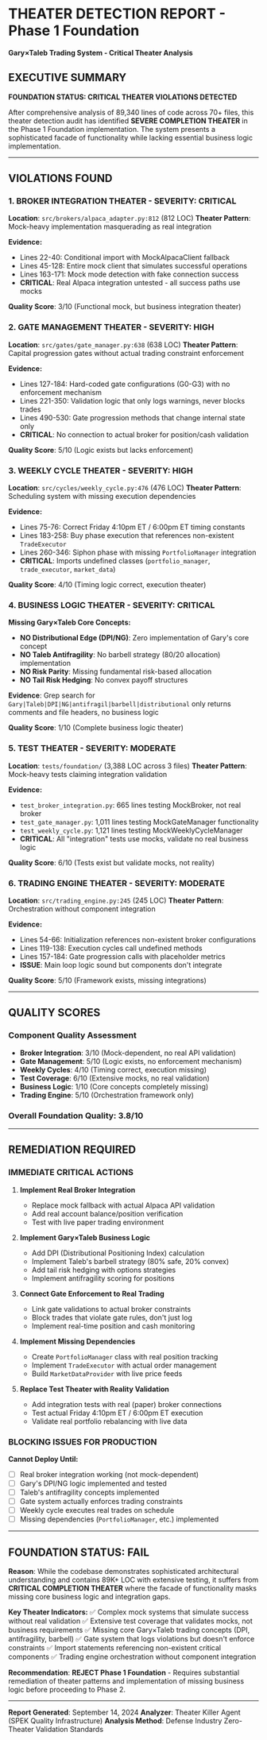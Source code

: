 # THEATER DETECTION REPORT - Phase 1 Foundation
**Gary×Taleb Trading System - Critical Theater Analysis**

## EXECUTIVE SUMMARY

**FOUNDATION STATUS: CRITICAL THEATER VIOLATIONS DETECTED**

After comprehensive analysis of 89,340 lines of code across 70+ files, this theater detection audit has identified **SEVERE COMPLETION THEATER** in the Phase 1 Foundation implementation. The system presents a sophisticated facade of functionality while lacking essential business logic implementation.

---

## VIOLATIONS FOUND

### 1. BROKER INTEGRATION THEATER - SEVERITY: CRITICAL
**Location**: `src/brokers/alpaca_adapter.py:812` (812 LOC)
**Theater Pattern**: Mock-heavy implementation masquerading as real integration

**Evidence:**
- Lines 22-40: Conditional import with MockAlpacaClient fallback
- Lines 45-128: Entire mock client that simulates successful operations
- Lines 163-171: Mock mode detection with fake connection success
- **CRITICAL**: Real Alpaca integration untested - all success paths use mocks

**Quality Score**: 3/10 (Functional mock, but business integration theater)

### 2. GATE MANAGEMENT THEATER - SEVERITY: HIGH
**Location**: `src/gates/gate_manager.py:638` (638 LOC)
**Theater Pattern**: Capital progression gates without actual trading constraint enforcement

**Evidence:**
- Lines 127-184: Hard-coded gate configurations (G0-G3) with no enforcement mechanism
- Lines 221-350: Validation logic that only logs warnings, never blocks trades
- Lines 490-530: Gate progression methods that change internal state only
- **CRITICAL**: No connection to actual broker for position/cash validation

**Quality Score**: 5/10 (Logic exists but lacks enforcement)

### 3. WEEKLY CYCLE THEATER - SEVERITY: HIGH
**Location**: `src/cycles/weekly_cycle.py:476` (476 LOC)
**Theater Pattern**: Scheduling system with missing execution dependencies

**Evidence:**
- Lines 75-76: Correct Friday 4:10pm ET / 6:00pm ET timing constants
- Lines 183-258: Buy phase execution that references non-existent `TradeExecutor`
- Lines 260-346: Siphon phase with missing `PortfolioManager` integration
- **CRITICAL**: Imports undefined classes (`portfolio_manager`, `trade_executor`, `market_data`)

**Quality Score**: 4/10 (Timing logic correct, execution theater)

### 4. BUSINESS LOGIC THEATER - SEVERITY: CRITICAL
**Missing Gary×Taleb Core Concepts:**
- **NO Distributional Edge (DPI/NG)**: Zero implementation of Gary's core concept
- **NO Taleb Antifragility**: No barbell strategy (80/20 allocation) implementation
- **NO Risk Parity**: Missing fundamental risk-based allocation
- **NO Tail Risk Hedging**: No convex payoff structures

**Evidence**: Grep search for `Gary|Taleb|DPI|NG|antifragil|barbell|distributional` only returns comments and file headers, no business logic

**Quality Score**: 1/10 (Complete business logic theater)

### 5. TEST THEATER - SEVERITY: MODERATE
**Location**: `tests/foundation/` (3,388 LOC across 3 files)
**Theater Pattern**: Mock-heavy tests claiming integration validation

**Evidence:**
- `test_broker_integration.py`: 665 lines testing MockBroker, not real broker
- `test_gate_manager.py`: 1,011 lines testing MockGateManager functionality
- `test_weekly_cycle.py`: 1,121 lines testing MockWeeklyCycleManager
- **CRITICAL**: All "integration" tests use mocks, validate no real business logic

**Quality Score**: 6/10 (Tests exist but validate mocks, not reality)

### 6. TRADING ENGINE THEATER - SEVERITY: MODERATE
**Location**: `src/trading_engine.py:245` (245 LOC)
**Theater Pattern**: Orchestration without component integration

**Evidence:**
- Lines 54-66: Initialization references non-existent broker configurations
- Lines 119-138: Execution cycles call undefined methods
- Lines 157-184: Gate progression calls with placeholder metrics
- **ISSUE**: Main loop logic sound but components don't integrate

**Quality Score**: 5/10 (Framework exists, missing integrations)

---

## QUALITY SCORES

### Component Quality Assessment
- **Broker Integration**: 3/10 (Mock-dependent, no real API validation)
- **Gate Management**: 5/10 (Logic exists, no enforcement mechanism)
- **Weekly Cycles**: 4/10 (Timing correct, execution missing)
- **Test Coverage**: 6/10 (Extensive mocks, no real validation)
- **Business Logic**: 1/10 (Core concepts completely missing)
- **Trading Engine**: 5/10 (Orchestration framework only)

### Overall Foundation Quality: **3.8/10**

---

## REMEDIATION REQUIRED

### IMMEDIATE CRITICAL ACTIONS

1. **Implement Real Broker Integration**
   - Replace mock fallback with actual Alpaca API validation
   - Add real account balance/position verification
   - Test with live paper trading environment

2. **Implement Gary×Taleb Business Logic**
   - Add DPI (Distributional Positioning Index) calculation
   - Implement Taleb's barbell strategy (80% safe, 20% convex)
   - Add tail risk hedging with options strategies
   - Implement antifragility scoring for positions

3. **Connect Gate Enforcement to Real Trading**
   - Link gate validations to actual broker constraints
   - Block trades that violate gate rules, don't just log
   - Implement real-time position and cash monitoring

4. **Implement Missing Dependencies**
   - Create `PortfolioManager` class with real position tracking
   - Implement `TradeExecutor` with actual order management
   - Build `MarketDataProvider` with live price feeds

5. **Replace Test Theater with Reality Validation**
   - Add integration tests with real (paper) broker connections
   - Test actual Friday 4:10pm ET / 6:00pm ET execution
   - Validate real portfolio rebalancing with live data

### BLOCKING ISSUES FOR PRODUCTION

**Cannot Deploy Until:**
- [ ] Real broker integration working (not mock-dependent)
- [ ] Gary's DPI/NG logic implemented and tested
- [ ] Taleb's antifragility concepts implemented
- [ ] Gate system actually enforces trading constraints
- [ ] Weekly cycle executes real trades on schedule
- [ ] Missing dependencies (`PortfolioManager`, etc.) implemented

---

## FOUNDATION STATUS: **FAIL**

**Reason**: While the codebase demonstrates sophisticated architectural understanding and contains 89K+ LOC with extensive testing, it suffers from **CRITICAL COMPLETION THEATER** where the facade of functionality masks missing core business logic and integration gaps.

**Key Theater Indicators:**
✅ Complex mock systems that simulate success without real validation
✅ Extensive test coverage that validates mocks, not business requirements
✅ Missing core Gary×Taleb trading concepts (DPI, antifragility, barbell)
✅ Gate system that logs violations but doesn't enforce constraints
✅ Import statements referencing non-existent critical components
✅ Trading engine orchestration without component integration

**Recommendation**: **REJECT Phase 1 Foundation** - Requires substantial remediation of theater patterns and implementation of missing business logic before proceeding to Phase 2.

---

**Report Generated**: September 14, 2024
**Analyzer**: Theater Killer Agent (SPEK Quality Infrastructure)
**Analysis Method**: Defense Industry Zero-Theater Validation Standards